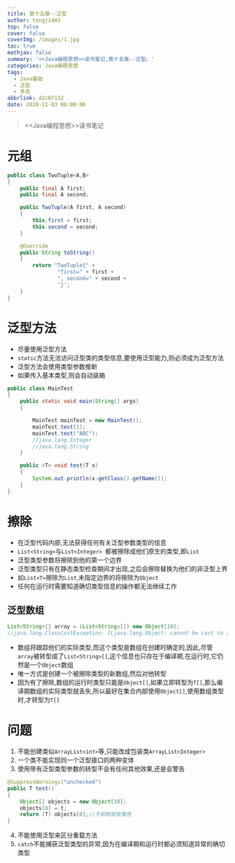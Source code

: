 ```yaml
---
title: 第十五章--泛型
author: tongji4m3
top: false
cover: false
coverImg: /images/1.jpg
toc: true
mathjax: false
summary: '<<Java编程思想>>读书笔记,第十五章--泛型。'
categories: Java编程思想
tags:
  - Java基础
  - 泛型
  - 多态
abbrlink: d2c6f132
date: 2020-11-03 00:00:00
---
```


> <<Java编程思想>>读书笔记

# 元组

```java
public class TwoTuple<A,B>
{
    public final A first;
    public final A second;

    public TwoTuple(A first, A second)
    {
        this.first = first;
        this.second = second;
    }

    @Override
    public String toString()
    {
        return "TwoTuple{" +
                "first=" + first +
                ", second=" + second +
                '}';
    }
}
```

# 泛型方法

+ 尽量使用泛型方法
+ `static`方法无法访问泛型类的类型信息,要使用泛型能力,则必须成为泛型方法
+ 泛型方法会使用类型参数推断
+ 如果传入基本类型,则会自动装箱

```java
public class MainTest
{
    public static void main(String[] args)
    {

        MainTest mainTest = new MainTest();
        mainTest.test(1);
        mainTest.test("ABC");
        //java.lang.Integer
        //java.lang.String
    }

    public <T> void test(T x)
    {
        System.out.println(x.getClass().getName());
    }
}
```

# 擦除

+ 在泛型代码内部,无法获得任何有关泛型参数类型的信息
+ `List<String>`与`List<Integer> `都被擦除成他们原生的类型,即`List`
+ 泛型类型参数将擦除到他的第一个边界
+ 泛型类型只有在静态类型检查期间才出现,之后会擦除替换为他们的非泛型上界
+ 如`List<T>`擦除为`List`,未指定边界的将擦除为`Object`
+ 任何在运行时需要知道确切类型信息的操作都无法继续工作

## 泛型数组

```java
List<String>[] array = (List<String>[]) new Object[10];
//java.lang.ClassCastException: [Ljava.lang.Object; cannot be cast to [Ljava.util.List
```



+ 数组将跟踪他们的实际类型,而这个类型是数组在创建时确定的,因此,尽管`array`被转型成了`List<String>[]`,这个信息也只存在于编译期,在运行时,它仍然是一个`Object`数组
+ 唯一方式是创建一个被擦除类型的新数组,然后对他转型
+ 因为有了擦除,数组的运行时类型只能是`Object[]`,如果立即转型为`T[]`,那么编译期数组的实际类型就丢失,所以最好在集合内部使用`Object[]`,使用数组类型时,才转型为`T[]`

# 问题

1. 不能创建类似`ArrayList<int>`等,只能改成包装类`ArrayList<Integer>`
2. 一个类不能实现同一个泛型接口的两种变体
3. 使用带有泛型类型参数的转型不会有任何其他效果,还是会警告

```java
@SuppressWarnings("unchecked")
public T test()
{
    Object[] objects = new Object[10];
    objects[0] = t;
    return (T) objects[0];//不抑制就有警告
}
```

4. 不能使用泛型来区分重载方法
5. `catch`不能捕获泛型类型的异常,因为在编译期和运行时都必须知道异常的确切类型
